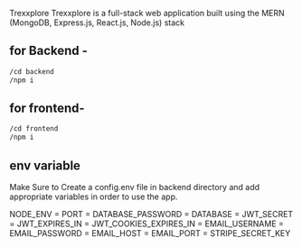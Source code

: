 
 Trexxplore
Trexxplore is a full-stack web application built using the MERN (MongoDB, Express.js, React.js, Node.js) stack




## for Backend -
```bash
/cd backend 
/npm i
```

## for frontend-
```bash
/cd frontend
/npm i
```


## env variable
Make Sure to Create a config.env file in backend directory and add appropriate variables in order to use the app.

NODE_ENV = PORT = DATABASE_PASSWORD =  DATABASE  =  JWT_SECRET  =  JWT_EXPIRES_IN =   JWT_COOKIES_EXPIRES_IN  =   EMAIL_USERNAME  =  EMAIL_PASSWORD   =   EMAIL_HOST =  EMAIL_PORT   =  STRIPE_SECRET_KEY

